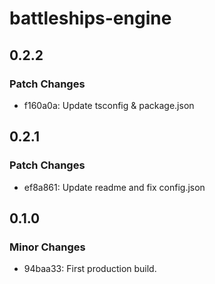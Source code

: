 # battleships-engine

## 0.2.2

### Patch Changes

-   f160a0a: Update tsconfig & package.json

## 0.2.1

### Patch Changes

-   ef8a861: Update readme and fix config.json

## 0.1.0

### Minor Changes

-   94baa33: First production build.
